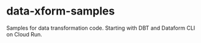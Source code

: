 # data-xform-samples

Samples for data transformation code. Starting with DBT and Dataform CLI on Cloud Run.
